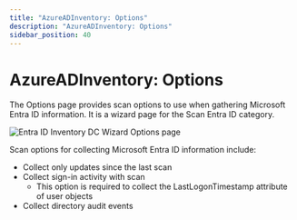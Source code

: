 ```yaml
---
title: "AzureADInventory: Options"
description: "AzureADInventory: Options"
sidebar_position: 40
---
```


# AzureADInventory: Options

The Options page provides scan options to use when gathering Microsoft Entra ID information. It is a
wizard page for the Scan Entra ID category.

![Entra ID Inventory DC Wizard Options page](/images/accessanalyzer/11.6/admin/datacollector/azureadinventory/options.webp)

Scan options for collecting Microsoft Entra ID information include:

- Collect only updates since the last scan
- Collect sign-in activity with scan
    - This option is required to collect the LastLogonTimestamp attribute of user objects
- Collect directory audit events
